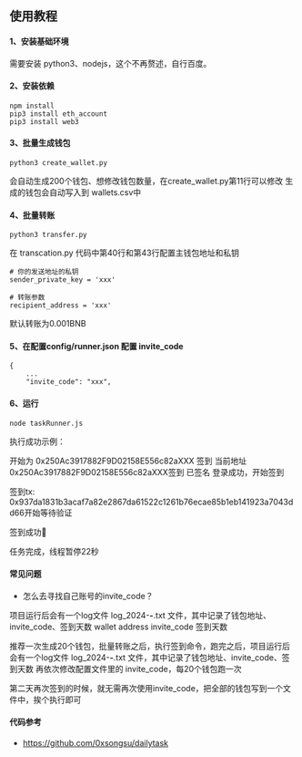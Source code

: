 
## 使用教程

#### 1、安装基础环境

需要安装 python3、nodejs，这个不再赘述，自行百度。

#### 2、安装依赖

```shell
npm install
pip3 install eth_account
pip3 install web3
```

#### 3、批量生成钱包

```shell
python3 create_wallet.py
```

会自动生成200个钱包、想修改钱包数量，在create_wallet.py第11行可以修改
生成的钱包会自动写入到 wallets.csv中

#### 4、批量转账

```shell
python3 transfer.py
```

在 transcation.py 代码中第40行和第43行配置主钱包地址和私钥

```shell
# 你的发送地址的私钥
sender_private_key = 'xxx'

# 转账参数
recipient_address = 'xxx'
```

默认转账为0.001BNB

#### 5、在配置config/runner.json 配置 invite_code

```shell
{
    ...
    "invite_code": "xxx",
```

#### 6、运行

`node taskRunner.js`

执行成功示例：

开始为 0x250Ac3917882F9D02158E556c82aXXX 签到
当前地址 0x250Ac3917882F9D02158E556c82aXXX签到 已签名
登录成功，开始签到

签到tx: 0x937da1831b3acaf7a82e2867da61522c1261b76ecae85b1eb141923a7043dd66开始等待验证

签到成功🏅

任务完成，线程暂停22秒

#### 常见问题

- 怎么去寻找自己账号的invite_code？

项目运行后会有一个log文件 log_2024-**-**.txt 文件，其中记录了钱包地址、invite_code、签到天数 wallet address invite_code 签到天数

推荐一次生成20个钱包，批量转账之后，执行签到命令，跑完之后，项目运行后会有一个log文件
log_2024-**-**.txt 文件，其中记录了钱包地址、invite_code、签到天数
再依次修改配置文件里的 invite_code，每20个钱包跑一次

第二天再次签到的时候，就无需再次使用invite_code，把全部的钱包写到一个文件中，挨个执行即可

#### 代码参考

- https://github.com/0xsongsu/dailytask